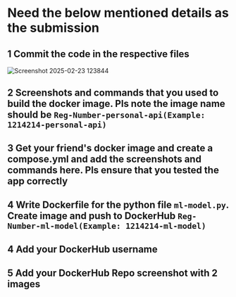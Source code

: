# Need the below mentioned details as the submission
## 1 Commit the code in the respective files
![Screenshot 2025-02-23 123844](https://github.com/user-attachments/assets/1f7ec1a7-b5cf-4618-95f0-53f44ffb2bfc)

## 2 Screenshots and commands that you used to build the docker image. Pls note the image name should be `Reg-Number-personal-api(Example: 1214214-personal-api)`
## 3 Get your friend's docker image and create a compose.yml and add the screenshots and commands here. Pls ensure that you tested the app correctly
## 4 Write Dockerfile for the python file `ml-model.py`. Create image and push to DockerHub `Reg-Number-ml-model(Example: 1214214-ml-model)`
## 4 Add your DockerHub username
## 5 Add your DockerHub Repo screenshot with 2 images
